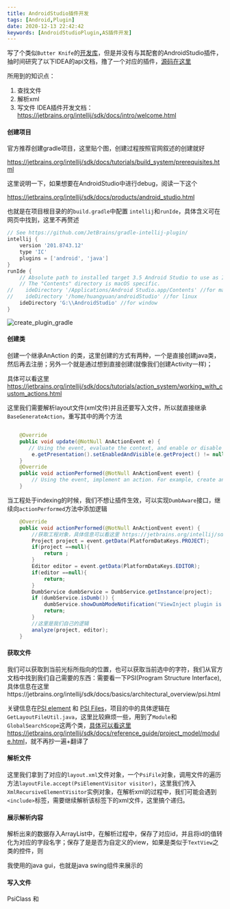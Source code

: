 ```yaml
---
title: AndroidStudio插件开发
tags: [Android,Plugin]
date: 2020-12-13 22:42:42
keywords: [AndroidStudioPlugin,AS插件开发]
---
```


写了个类似`Butter Knife`的[开发库](https://github.com/huangyuanlove/AndroidAnnotation)，但是并没有与其配套的AndroidStudio插件，抽时间研究了以下IDEA的api文档，撸了一个对应的插件，[源码在这里](https://github.com/huangyuanlove/AndroidAnnotation-Plugin)

所用到的知识点：

1. 查找文件
2. 解析xml
3. 写文件
IDEA插件开发文档：https://jetbrains.org/intellij/sdk/docs/intro/welcome.html
<!--more-->

#### 创建项目

官方推荐创建gradle项目，这里贴个图，创建过程按照官网叙述的创建就好

https://jetbrains.org/intellij/sdk/docs/tutorials/build_system/prerequisites.html

这里说明一下，如果想要在AndroidStudio中进行debug，阅读一下这个

https://jetbrains.org/intellij/sdk/docs/products/android_studio.html

也就是在项目根目录的的`build.gradle`中配置 `intellij`和`runIde`，具体含义可在网页中找到，这里不再赘述

``` groovy
// See https://github.com/JetBrains/gradle-intellij-plugin/
intellij {
    version '201.8743.12'
    type 'IC'
    plugins = ['android', 'java']
}
runIde {
    // Absolute path to installed target 3.5 Android Studio to use as IDE Development Instance
    // The "Contents" directory is macOS specific.
//    ideDirectory '/Applications/Android Studio.app/Contents' //for mac
//    ideDirectory '/home/huangyuan/androidStudio' //for linux
    ideDirectory 'G:\\AndroidStudio' //for window
}
```



![create_plugin_gradle](/image/Android/AndroidStudioPlugin/create_plugin_gradle.png)

#### 创建类

创建一个继承AnAction 的类，这里创建的方式有两种，一个是直接创建java类，然后再去注册；另外一个就是通过想到直接创建(就像我们创建Activity一样)；

具体可以看这里 https://jetbrains.org/intellij/sdk/docs/tutorials/action_system/working_with_custom_actions.html

这里我们需要解析layout文件(xml文件)并且还要写入文件，所以就直接继承`BaseGenerateAction`，重写其中的两个方法

``` java

    @Override
    public void update(@NotNull AnActionEvent e) {
       // Using the event, evaluate the context, and enable or disable the action.
        e.getPresentation().setEnabledAndVisible(e.getProject() != null);
    }
    @Override
    public void actionPerformed(@NotNull AnActionEvent event) {
        // Using the event, implement an action. For example, create and show a dialog.
    }
```

当工程处于indexing的时候，我们不想让插件生效，可以实现`DumbAware`接口，继续向`actionPerformed`方法中添加逻辑

``` java
    @Override
    public void actionPerformed(@NotNull AnActionEvent event) {
        //获取工程对象，具体信息可以看这里 https://jetbrains.org/intellij/sdk/docs/basics/project_structure.html
        Project project = event.getData(PlatformDataKeys.PROJECT);
        if(project ==null){
            return ;
        }
        Editor editor = event.getData(PlatformDataKeys.EDITOR);
        if(editor ==null){
            return;
        }
        DumbService dumbService = DumbService.getInstance(project);
        if (dumbService.isDumb()) {
            dumbService.showDumbModeNotification("ViewInject plugin is not available during indexing");
            return;
        }
        //这里是我们自己的逻辑
        analyze(project, editor);
    }
```



#### 获取文件

我们可以获取到当前光标所指向的位置，也可以获取当前选中的字符，我们从官方文档中找到我们自己需要的东西：需要看一下PSI(Program Structure Interface),具体信息在这里https://jetbrains.org/intellij/sdk/docs/basics/architectural_overview/psi.html

关键信息在[PSI element](https://jetbrains.org/intellij/sdk/docs/basics/architectural_overview/psi_elements.html) 和 [PSI Files](https://jetbrains.org/intellij/sdk/docs/basics/architectural_overview/psi_files.html)，项目的中的具体逻辑在`GetLayoutFileUtil.java`，这里比较麻烦一些，用到了`Module`和`GlobalSearchScope`这两个类，[具体可以看这里https://jetbrains.org/intellij/sdk/docs/reference_guide/project_model/module.html](https://jetbrains.org/intellij/sdk/docs/reference_guide/project_model/module.html)，就不再抄一遍+翻译了

#### 解析文件

这里我们拿到了对应的`layout.xml`文件对象，一个`PsiFile`对象，调用文件的遍历方法`layoutFile.accept(PsiElementVisitor visitor)`，这里我们传入`XmlRecursiveElementVisitor`实例对象，在解析xml的过程中，我们可能会遇到`<include>`标签，需要继续解析该标签下的xml文件，这里搞个递归。

#### 展示解析内容

解析出来的数据存入ArrayList中，在解析过程中，保存了对应id，并且将id的值转化为对应的字段名字；保存了是是否为自定义的view，如果是类似于`TextView`之类的控件，则

我使用的java gui，也就是java swing组件来展示的

#### 写入文件

PsiClass 和